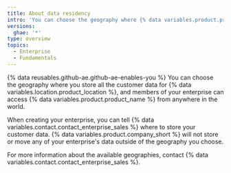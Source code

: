 ```yaml
---
title: About data residency
intro: 'You can choose the geography where {% data variables.product.product_name %} stores all customer data for your enterprise.'
versions:
  ghae: '*'
type: overview
topics:
  - Enterprise
  - Fundamentals
---
```


{% data reusables.github-ae.github-ae-enables-you %} You can choose the geography where you store all the customer data for {% data variables.location.product_location %}, and members of your enterprise can access {% data variables.product.product_name %} from anywhere in the world.

When creating your enterprise, you can tell {% data variables.contact.contact_enterprise_sales %} where to store your customer data. {% data variables.product.company_short %} will not store or move any of your enterprise's data outside of the geography you choose.

For more information about the available geographies, contact {% data variables.contact.contact_enterprise_sales %}.
